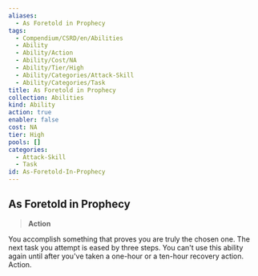 ```yaml
---
aliases:
  - As Foretold in Prophecy
tags:
  - Compendium/CSRD/en/Abilities
  - Ability
  - Ability/Action
  - Ability/Cost/NA
  - Ability/Tier/High
  - Ability/Categories/Attack-Skill
  - Ability/Categories/Task
title: As Foretold in Prophecy
collection: Abilities
kind: Ability
action: true
enabler: false
cost: NA
tier: High
pools: []
categories:
  - Attack-Skill
  - Task
id: As-Foretold-In-Prophecy
---
```

## As Foretold in Prophecy  
  
>**Action**
  
  
  
You accomplish something that proves you are truly the chosen one. The next task you attempt is eased by three steps. You can't use this ability again until after you've taken a one-hour or a ten-hour recovery action. Action.

